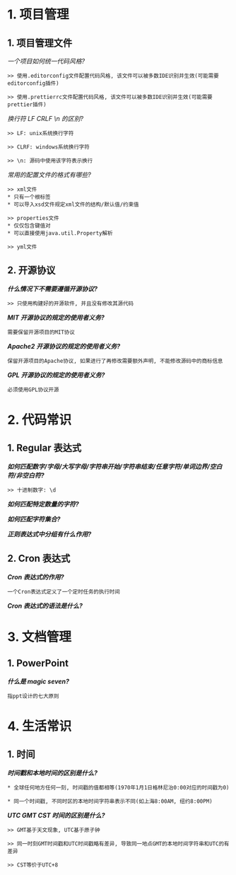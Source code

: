 # 1. 项目管理

## 1. 项目管理文件

_一个项目如何统一代码风格?_

```
>> 使用.editorconfig文件配置代码风格, 该文件可以被多数IDE识别并生效(可能需要editorconfig插件)

>> 使用.prettierrc文件配置代码风格, 该文件可以被多数IDE识别并生效(可能需要prettier插件)
```

_换行符 LF CRLF \n 的区别?_

```
>> LF: unix系统换行字符

>> CLRF: windows系统换行字符

>> \n: 源码中使用该字符表示换行
```

_常用的配置文件的格式有哪些?_

```
>> xml文件
* 只有一个根标签
* 可以导入xsd文件规定xml文件的结构/默认值/约束值

>> properties文件
* 仅仅包含键值对
* 可以直接使用java.util.Property解析

>> yml文件
```

## 2. 开源协议

**_什么情况下不需要遵循开源协议?_**

```
>> 只使用构建好的开源软件, 并且没有修改其源代码
```

**_MIT 开源协议的规定的使用者义务?_**

```
需要保留开源项目的MIT协议
```

**_Apache2 开源协议的规定的使用者义务?_**

```
保留开源项目的Apache协议, 如果进行了再修改需要额外声明, 不能修改源码中的商标信息
```

**_GPL 开源协议的规定的使用者义务?_**

```
必须使用GPL协议开源
```

# 2. 代码常识

## 1. Regular 表达式

**_如何匹配数字/字母/大写字母/字符串开始/字符串结束/任意字符/单词边界/空白符/非空白符?_**

```
>> 十进制数字: \d
```

**_如何匹配特定数量的字符?_**

**_如何匹配字符集合?_**

**_正则表达式中分组有什么作用?_**

## 2. Cron 表达式

**_Cron 表达式的作用?_**

```
一个Cron表达式定义了一个定时任务的执行时间
```

**_Cron 表达式的语法是什么?_**

# 3. 文档管理

## 1. PowerPoint

**_什么是 magic seven?_**

```
指ppt设计的七大原则
```

# 4. 生活常识

## 1. 时间

**_时间戳和本地时间的区别是什么?_**

```
* 全球任何地方任何一刻, 时间戳的值都相等(1970年1月1日格林尼治0:00对应的时间戳为0)

* 同一个时间戳, 不同时区的本地时间字符串表示不同(如上海8:00AM, 纽约8:00PM)
```

**_UTC GMT CST 时间的区别是什么?_**

```
>> GMT基于天文现象, UTC基于原子钟

>> 同一时刻GMT时间戳和UTC时间戳略有差异, 导致同一地点GMT的本地时间字符串和UTC的有差异

>> CST等价于UTC+8
```
